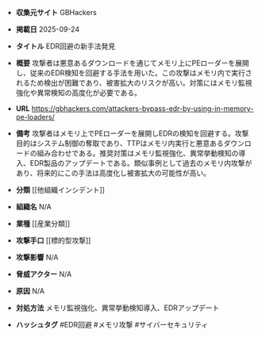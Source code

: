 - **収集元サイト**
GBHackers

- **掲載日**
2025-09-24

- **タイトル**
EDR回避の新手法発見

- **概要**
攻撃者は悪意あるダウンロードを通じてメモリ上にPEローダーを展開し、従来のEDR検知を回避する手法を用いた。この攻撃はメモリ内で実行されるため検出が困難であり、被害拡大のリスクが高い。対策にはメモリ監視強化や異常検知の高度化が必要である。

- **URL**
https://gbhackers.com/attackers-bypass-edr-by-using-in-memory-pe-loaders/

- **備考**
攻撃者はメモリ上でPEローダーを展開しEDRの検知を回避する。攻撃目的はシステム制御の奪取であり、TTPはメモリ内実行と悪意あるダウンロードの組み合わせである。推奨対策はメモリ監視強化、異常挙動検知の導入、EDR製品のアップデートである。類似事例として過去のメモリ内攻撃があり、将来的にこの手法は高度化し被害拡大の可能性が高い。

- **分類**
[[他組織インシデント]]

- **組織名**
N/A

- **業種**
[[産業分類]]

- **攻撃手口**
[[標的型攻撃]]

- **攻撃影響**
N/A

- **脅威アクター**
N/A

- **原因**
N/A

- **対処方法**
メモリ監視強化、異常挙動検知導入、EDRアップデート

- **ハッシュタグ**
#EDR回避 #メモリ攻撃 #サイバーセキュリティ
